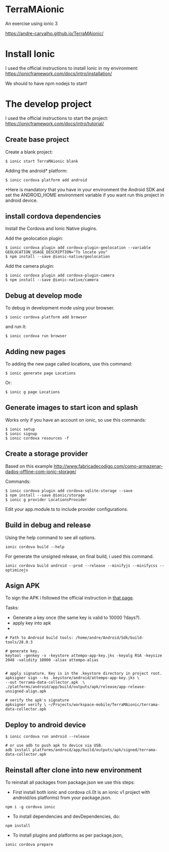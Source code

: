# TerraMAionic
An exercise using ionic 3

https://andre-carvalho.github.io/TerraMAionic/

# Install Ionic

I used the official instructions to install Ionic in my environment: https://ionicframework.com/docs/intro/installation/

We should to have npm nodejs to start!

# The develop project

I used the official instructions to start the project: https://ionicframework.com/docs/intro/tutorial/

## Create base project

Create a blank project:
```
$ ionic start TerraMAionic blank
```

Adding the android* platform:

```
$ ionic cordova platform add android
```

*Here is mandatory that you have in your environment the Android SDK and set the ANDROID_HOME environment variable if you want run this project in android device.

## install cordova dependencies

Install the Cordova and Ionic Native plugins.

Add the geolocation plugin:

```
$ ionic cordova plugin add cordova-plugin-geolocation --variable GEOLOCATION_USAGE_DESCRIPTION="To locate you"
$ npm install --save @ionic-native/geolocation
```

Add the camera plugin:

```
$ ionic cordova plugin add cordova-plugin-camera
$ npm install --save @ionic-native/camera
```

## Debug at develop mode
To debug in development mode using your browser.

```
$ ionic cordova platform add browser
```

and run it:

```
$ ionic cordova run browser
```

## Adding new pages

To adding the new page called locations, use this command:

```
$ ionic generate page Locations
```

Or:

```
$ ionic g page Locations
```

## Generate images to start icon and splash

Works only if you have an account on ionic, so use this commands:

```
$ ionic setup
$ ionic signup
$ ionic cordova resources -f
```

## Create a storage provider

Based on this example
http://www.fabricadecodigo.com/como-armazenar-dados-offline-com-ionic-storage/

Commands:
```
$ ionic cordova plugin add cordova-sqlite-storage --save
$ npm install --save @ionic/storage
$ ionic g provider LocationsProvider
```

Edit your app.module.ts to include provider configurations.


## Build in debug and release

Using the help command to see all options.

```
ionic cordova build --help
```

For generate the unsigned release, on final build, i used this command.
```
ionic cordova build android --prod --release --minifyjs --minifycss --optimizejs
```

## Asign APK

To sign the APK i followed the official instruction in [that page](https://developer.android.com/studio/publish/app-signing#sign-manually).


Tasks:

- Generate a key once (the same key is valid to 10000 ?days?).
- apply key into apk
- 

```
# Path to Android build tools: /home/andre/Android/Sdk/build-tools/28.0.3

# generate key.
keytool -genkey -v -keystore attempo-app-key.jks -keyalg RSA -keysize 2048 -validity 10000 -alias attempo-alias


# apply signature. Key is in the .keystore directory in project root.
apksigner sign --ks .keystore/android/attempo-app-key.jks \
--out terrama-data-collector.apk  \
./platforms/android/app/build/outputs/apk/release/app-release-unsigned-align.apk

# verify the apk's signature
apksigner verify \ ~/Projects/workspace-mobile/TerraMAionic/terrama-data-collector.apk
```

## Deploy to android device

```
$ ionic cordova run android --release

# or use adb to push apk to device via USB.
adb install platforms/android/app/build/outputs/apk/signed/terrama-data-collector.apk

```


## Reinstall after clone into new environment

To reinstall all packages from package.json we use this steps:

- First install both ionic and cordova cli.(It is an ionic v1 project with android/ios platforms) from your package.json.
```
npm i -g cordova ionic
```

- To install dependencies and devDependencies, do:
```
npm install
```

- To install plugins and platforms as per package.json,
```
ionic cordova prepare
```